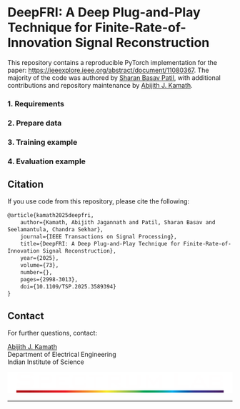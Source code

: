 # DeepFRI: A Deep Plug-and-Play Technique for Finite-Rate-of-Innovation Signal Reconstruction
This repository contains a reproducible PyTorch implementation for the paper: https://ieeexplore.ieee.org/abstract/document/11080367. The majority of the code was authored by [Sharan Basav Patil](mailto:sharanbasav23@gmail.com), with additional contributions and repository maintenance by [Abijith J. Kamath](mailto:abijithj@iisc.ac.in).

### 1. Requirements

### 2. Prepare data

### 3. Training example

### 4. Evaluation example

## Citation
If you use code from this repository, please cite the following:

```
@article{kamath2025deepfri,
	author={Kamath, Abijith Jagannath and Patil, Sharan Basav and Seelamantula, Chandra Sekhar},
	journal={IEEE Transactions on Signal Processing}, 
	title={DeepFRI: A Deep Plug-and-Play Technique for Finite-Rate-of-Innovation Signal Reconstruction}, 
	year={2025},
	volume={73},
	number={},
	pages={2998-3013},
	doi={10.1109/TSP.2025.3589394}
}
```

## Contact

For further questions, contact:

[Abijith J. Kamath](mailto:abijithj@iisc.ac.in)<br>
Department of Electrical Engineering<br>
Indian Institute of Science

![Spectrum Lab logo](assets/spectrum.png)

---

